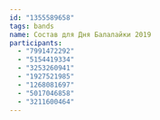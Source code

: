 ```yaml
---
id: "1355589658"
tags: bands
name: Состав для Дня Балалайки 2019
participants:
  - "7991472292"
  - "5154419334"
  - "3253260941"
  - "1927521985"
  - "1268081697"
  - "5017046858"
  - "3211600464"
---
```

